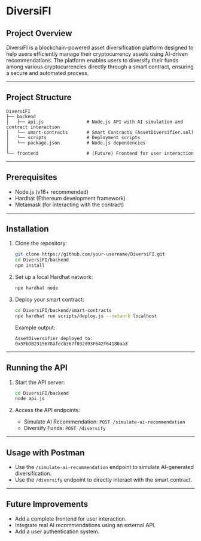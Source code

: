 # DiversiFI

## Project Overview

DiversiFI is a blockchain-powered asset diversification platform designed to help users efficiently manage their cryptocurrency assets using AI-driven recommendations. The platform enables users to diversify their funds among various cryptocurrencies directly through a smart contract, ensuring a secure and automated process.

---

## Project Structure

```
DiversiFI
├── backend
│   ├── api.js                # Node.js API with AI simulation and contract interaction
│   └── smart-contracts       # Smart Contracts (AssetDiversifier.sol)
│   └── scripts               # Deployment scripts
│   └── package.json          # Node.js dependencies
│
└── frontend                  # (Future) Frontend for user interaction
```

---

## Prerequisites

* Node.js (v16+ recommended)
* Hardhat (Ethereum development framework)
* Metamask (for interacting with the contract)

---

## Installation

1. Clone the repository:

   ```bash
   git clone https://github.com/your-username/DiversiFI.git
   cd DiversiFI/backend
   npm install
   ```

2. Set up a local Hardhat network:

   ```bash
   npx hardhat node
   ```

3. Deploy your smart contract:

   ```bash
   cd DiversiFI/backend/smart-contracts
   npx hardhat run scripts/deploy.js --network localhost
   ```

   Example output:

   ```
   AssetDiversifier deployed to: 0x5FbDB2315678afecb367f032d93F642f64180aa3
   ```

---

## Running the API

1. Start the API server:

   ```bash
   cd DiversiFI/backend
   node api.js
   ```

2. Access the API endpoints:

   * Simulate AI Recommendation: `POST /simulate-ai-recommendation`
   * Diversify Funds: `POST /diversify`

---

## Usage with Postman

* Use the `/simulate-ai-recommendation` endpoint to simulate AI-generated diversification.
* Use the `/diversify` endpoint to directly interact with the smart contract.

---

## Future Improvements

* Add a complete frontend for user interaction.
* Integrate real AI recommendations using an external API.
* Add a user authentication system.

